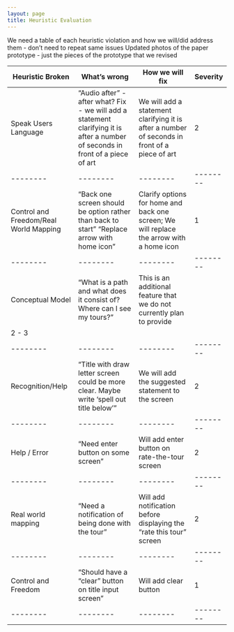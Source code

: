 ```yaml
---
layout: page
title: Heuristic Evaluation
---
```



We need a table of each heuristic violation and how we will/did address them - don’t need to repeat same issues
Updated photos of the paper prototype - just the pieces of the prototype that we revised 


| Heuristic Broken |  What’s wrong | How we will fix | Severity |
| -------- | -------- | -------- | -------- | 
| Speak Users Language | “Audio after” - after what? Fix - we will add a statement clarifying it is after a number of seconds in front of a piece of art  | We will add a statement clarifying it is after a number of seconds in front of a piece of art | 2 |
| -------- | -------- | -------- | -------- | 
| Control and Freedom/Real World Mapping | “Back one screen should be option rather than back to start”  “Replace arrow with home icon” | Clarify options for home and back one screen; We will replace the arrow with a home icon | 1 |
| -------- | -------- | -------- | -------- | 
| Conceptual Model | “What is a path and what does it consist of? Where can I see my tours?” | This is an additional feature that we do not currently plan to provide 
| 2 - 3 | 
| -------- | -------- | -------- | -------- | 
| Recognition/Help | “Title with draw letter screen could be more clear. Maybe write ‘spell out title below’” | We will add the suggested statement to the screen | 2 |
| -------- | -------- | -------- | -------- | 
| Help / Error | “Need enter button on some screen” | Will add enter button on rate-the-tour screen | 2 |
| -------- | -------- | -------- | -------- | 
| Real world mapping | “Need a notification of being done with the tour” | Will add notification before displaying the “rate this tour” screen | 2 |
| -------- | -------- | -------- | -------- | 
| Control and Freedom | “Should have a “clear” button on title input screen” | Will add clear button | 1 |
| -------- | -------- | -------- | -------- | 



